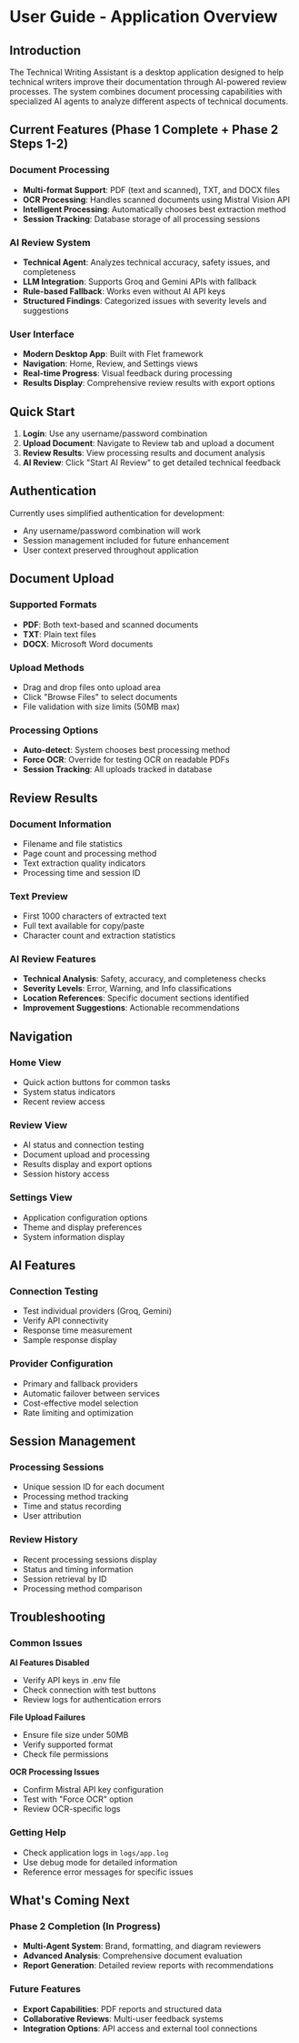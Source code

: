 # User Guide - Application Overview

## Introduction

The Technical Writing Assistant is a desktop application designed to help technical writers improve their documentation through AI-powered review processes. The system combines document processing capabilities with specialized AI agents to analyze different aspects of technical documents.

## Current Features (Phase 1 Complete + Phase 2 Steps 1-2)

### Document Processing
- **Multi-format Support**: PDF (text and scanned), TXT, and DOCX files
- **OCR Processing**: Handles scanned documents using Mistral Vision API
- **Intelligent Processing**: Automatically chooses best extraction method
- **Session Tracking**: Database storage of all processing sessions

### AI Review System
- **Technical Agent**: Analyzes technical accuracy, safety issues, and completeness
- **LLM Integration**: Supports Groq and Gemini APIs with fallback
- **Rule-based Fallback**: Works even without AI API keys
- **Structured Findings**: Categorized issues with severity levels and suggestions

### User Interface
- **Modern Desktop App**: Built with Flet framework
- **Navigation**: Home, Review, and Settings views
- **Real-time Progress**: Visual feedback during processing
- **Results Display**: Comprehensive review results with export options

## Quick Start

1. **Login**: Use any username/password combination
2. **Upload Document**: Navigate to Review tab and upload a document
3. **Review Results**: View processing results and document analysis
4. **AI Review**: Click "Start AI Review" to get detailed technical feedback

## Authentication

Currently uses simplified authentication for development:
- Any username/password combination will work
- Session management included for future enhancement
- User context preserved throughout application

## Document Upload

### Supported Formats
- **PDF**: Both text-based and scanned documents
- **TXT**: Plain text files
- **DOCX**: Microsoft Word documents

### Upload Methods
- Drag and drop files onto upload area
- Click "Browse Files" to select documents
- File validation with size limits (50MB max)

### Processing Options
- **Auto-detect**: System chooses best processing method
- **Force OCR**: Override for testing OCR on readable PDFs
- **Session Tracking**: All uploads tracked in database

## Review Results

### Document Information
- Filename and file statistics
- Page count and processing method
- Text extraction quality indicators
- Processing time and session ID

### Text Preview
- First 1000 characters of extracted text
- Full text available for copy/paste
- Character count and extraction statistics

### AI Review Features
- **Technical Analysis**: Safety, accuracy, and completeness checks
- **Severity Levels**: Error, Warning, and Info classifications
- **Location References**: Specific document sections identified
- **Improvement Suggestions**: Actionable recommendations

## Navigation

### Home View
- Quick action buttons for common tasks
- System status indicators
- Recent review access

### Review View
- AI status and connection testing
- Document upload and processing
- Results display and export options
- Session history access

### Settings View
- Application configuration options
- Theme and display preferences
- System information display

## AI Features

### Connection Testing
- Test individual providers (Groq, Gemini)
- Verify API connectivity
- Response time measurement
- Sample response display

### Provider Configuration
- Primary and fallback providers
- Automatic failover between services
- Cost-effective model selection
- Rate limiting and optimization

## Session Management

### Processing Sessions
- Unique session ID for each document
- Processing method tracking
- Time and status recording
- User attribution

### Review History
- Recent processing sessions display
- Status and timing information
- Session retrieval by ID
- Processing method comparison

## Troubleshooting

### Common Issues

**AI Features Disabled**
- Verify API keys in .env file
- Check connection with test buttons
- Review logs for authentication errors

**File Upload Failures**
- Ensure file size under 50MB
- Verify supported format
- Check file permissions

**OCR Processing Issues**
- Confirm Mistral API key configuration
- Test with "Force OCR" option
- Review OCR-specific logs

### Getting Help
- Check application logs in `logs/app.log`
- Use debug mode for detailed information
- Reference error messages for specific issues

## What's Coming Next

### Phase 2 Completion (In Progress)
- **Multi-Agent System**: Brand, formatting, and diagram reviewers
- **Advanced Analysis**: Comprehensive document evaluation
- **Report Generation**: Detailed review reports with recommendations

### Future Features
- **Export Capabilities**: PDF reports and structured data
- **Collaborative Reviews**: Multi-user feedback systems
- **Integration Options**: API access and external tool connections